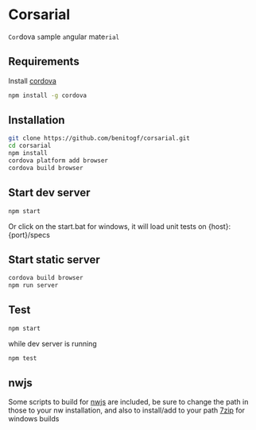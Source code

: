 # Corsarial

`Cor`dova `s`ample `a`ngular mate`rial`

## Requirements

Install [cordova](http://cordova.apache.org/)

```bash
npm install -g cordova
```

## Installation

```bash
git clone https://github.com/benitogf/corsarial.git
cd corsarial
npm install
cordova platform add browser
cordova build browser
```
## Start dev server

```bash
npm start
```
Or click on the start.bat for windows, it will load unit tests on {host}:{port}/specs

## Start static server

```bash
cordova build browser
npm run server
```

## Test

```bash
npm start
```

while dev server is running

```bash
npm test
```

## nwjs

Some scripts to build for [nwjs](http://nwjs.io/) are included, be sure to change the path in those to your nw installation, and also to install/add to your path [7zip](http://www.7-zip.org/) for windows builds
